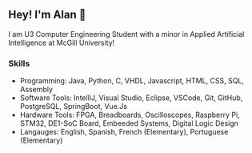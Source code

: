 ## Hey! I'm Alan 👋
I am U3 Computer Engineering Student with a minor in Applied Artificial Intelligence at McGill University!

### Skills
* Programming: Java, Python, C, VHDL, Javascript, HTML, CSS, SQL, Assembly
* Software Tools: IntelliJ, Visual Studio, Eclipse, VSCode, Git, GitHub, PostgreSQL, SpringBoot, Vue.Js
* Hardware Tools: FPGA, Breadboards, Oscilloscopes, Raspberry Pi, STM32, DE1-SoC Board, Embeeded Systems, Digital Logic Design
* Langauges: English, Spanish, French (Elementary), Portuguese (Elementary)
